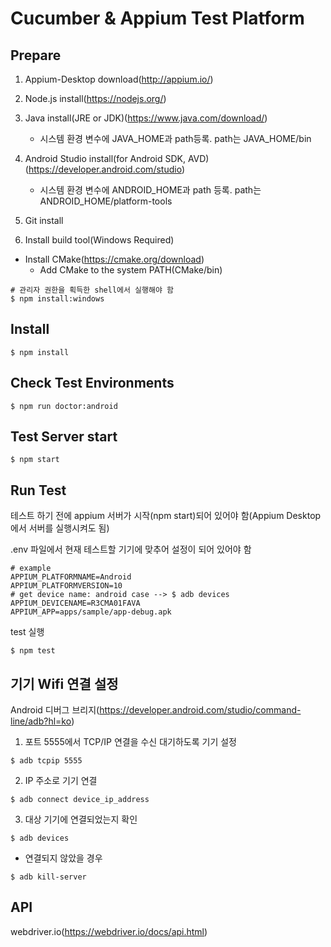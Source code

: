 # Cucumber & Appium Test Platform

## Prepare

1. Appium-Desktop download(http://appium.io/)

2. Node.js install(https://nodejs.org/)

3. Java install(JRE or JDK)(https://www.java.com/download/)

   - 시스템 환경 변수에 JAVA_HOME과 path등록. path는 JAVA_HOME/bin

4. Android Studio install(for Android SDK, AVD)(https://developer.android.com/studio)

   - 시스템 환경 변수에 ANDROID_HOME과 path 등록. path는 ANDROID_HOME/platform-tools

5. Git install

6. Install build tool(Windows Required)

- Install CMake(https://cmake.org/download)
  - Add CMake to the system PATH(CMake/bin)

```
# 관리자 권한을 획득한 shell에서 실행해야 함
$ npm install:windows
```

## Install

```
$ npm install
```

## Check Test Environments

```
$ npm run doctor:android
```

## Test Server start

```
$ npm start
```

## Run Test

테스트 하기 전에 appium 서버가 시작(npm start)되어 있어야 함(Appium Desktop에서 서버를 실행시켜도 됨)

.env 파일에서 현재 테스트할 기기에 맞추어 설정이 되어 있어야 함

```
# example
APPIUM_PLATFORMNAME=Android
APPIUM_PLATFORMVERSION=10
# get device name: android case --> $ adb devices
APPIUM_DEVICENAME=R3CMA01FAVA
APPIUM_APP=apps/sample/app-debug.apk
```

test 실행

```
$ npm test
```

## 기기 Wifi 연결 설정

Android 디버그 브리지(https://developer.android.com/studio/command-line/adb?hl=ko)

1. 포트 5555에서 TCP/IP 연결을 수신 대기하도록 기기 설정

```
$ adb tcpip 5555
```

2. IP 주소로 기기 연결

```
$ adb connect device_ip_address
```

3. 대상 기기에 연결되었는지 확인

```
$ adb devices
```

- 연결되지 않았을 경우

```
$ adb kill-server
```

## API

webdriver.io(https://webdriver.io/docs/api.html)
